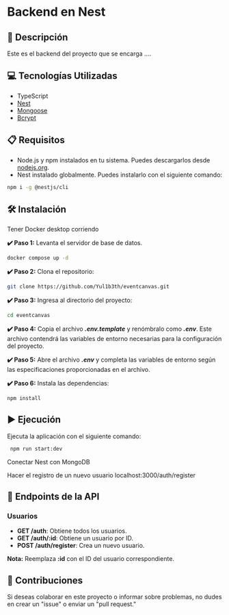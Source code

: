 # Backend en Nest

## 📄 Descripción

Este es el backend del proyecto que se encarga ....

## 💻 Tecnologías Utilizadas

- TypeScript
- [Nest](https://nestjs.com/)
- [Mongoose](https://docs.nestjs.com/techniques/mongodb)
- [Bcrypt](https://docs.nestjs.com/security/encryption-and-hashing)

## 📋 Requisitos

- Node.js y npm instalados en tu sistema. Puedes descargarlos desde [nodejs.org](https://nodejs.org/).
- Nest instalado globalmente. Puedes instalarlo con el siguiente comando:

```bash
npm i -g @nestjs/cli
```

## 🛠️ Instalación

Tener Docker desktop corriendo

**✔️ Paso 1:** Levanta el servidor de base de datos.

```bash
docker compose up -d
```

**✔️ Paso 2:** Clona el repositorio:

```bash
git clone https://github.com/Yul1b3th/eventcanvas.git
```

**✔️ Paso 3:** Ingresa al directorio del proyecto:

```bash
cd eventcanvas
```

**✔️ Paso 4:** Copia el archivo **_.env.template_** y renómbralo como **_.env_**. Este archivo contendrá las variables de entorno necesarias para la configuración del proyecto.

**✔️ Paso 5:** Abre el archivo **_.env_** y completa las variables de entorno según las especificaciones proporcionadas en el archivo.

**✔️ Paso 6:** Instala las dependencias:

```bash
npm install
```

## ▶️ Ejecución

Ejecuta la aplicación con el siguiente comando:

```bash
 npm run start:dev
```

Conectar Nest con MongoDB

Hacer el registro de un nuevo usuario
localhost:3000/auth/register

## 🚧 Endpoints de la API

### Usuarios

- **GET /auth**: Obtiene todos los usuarios.
- **GET /auth/:id**: Obtiene un usuario por ID.
- **POST /auth/register**: Crea un nuevo usuario.

**Nota:** Reemplaza **:id** con el ID del usuario correspondiente.

## 🤝 Contribuciones

Si deseas colaborar en este proyecto o informar sobre problemas, no dudes en crear un "issue" o enviar un "pull request."
